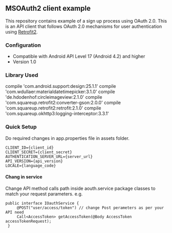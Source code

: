 ## MSOAuth2 client example ##
This repository contains example of a sign up process using OAuth 2.0. This is an API client that
follows OAuth 2.0 mechanisms for user authentication using [Retrofit2](https://square.github.io/retrofit/).

### Configuration ###
* Compatible with Android API Level 17 (Android 4.2) and higher
* Version 1.0

### Library Used ###
compile 'com.android.support:design:25.1.1'
compile 'com.wdullaer:materialdatetimepicker:3.1.0'
compile 'de.hdodenhof:circleimageview:2.1.0'
compile 'com.squareup.retrofit2:converter-gson:2.0.0'
compile 'com.squareup.retrofit2:retrofit:2.1.0'
compile 'com.squareup.okhttp3:logging-interceptor:3.3.1'

### Quick Setup ###
Do required changes in app.properties file in assets folder.
```
CLIENT_ID={client_id}
CLIENT_SECRET={client_secret}
AUTHENTICATION_SERVER_URL={server_url}
API_VERSION={api_version}
LOCALE={language_code}
```

#### Chang in service ####
Change API method calls path inside aouth.service package classes to match your request parameters.
e.g.
```
public interface IOauthService {
     @POST("user/access/token") // change Post perameters as per your API need
     Call<AccessToken> getAccessToken(@Body AccessToken accessTokenRequest);
 }
 ```
